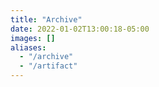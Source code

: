 ```yaml
---
title: "Archive"
date: 2022-01-02T13:00:18-05:00
images: []
aliases:
  - "/archive"
  - "/artifact"
---
```


